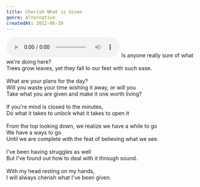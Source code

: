 ```yaml
---
title: Cherish What is Given
genre: Alternative
createdAt: 2012-06-20
---
```

<audio controls class="mb-6">
  <source src="/songs/Cherish What is Given.mp3" type="audio/mpeg">
</audio>
Is anyone really sure of what we're doing here?<br>
Trees grow leaves, yet they fall to our feet with such ease.<br>
<br>
What are your plans for the day?<br>
Will you waste your time wishing it away, or will you<br>
Take what you are given and make it one worth living?<br>
<br>
If you're mind is closed to the minutes,<br>
Do what it takes to unlock what it takes to open it<br>
<br>
From the top looking down, we realize we have a while to go<br>
We have a ways to go<br>
Until we are complete with the feat of believing what we see.<br>
<br>
I've been having struggles as well<br>
But I've found out how to deal with it through sound.<br>
<br>
With my head resting on my hands,<br>
I will always cherish what I've been given.

